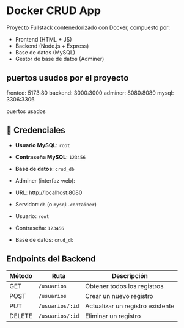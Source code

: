 #  Docker CRUD App

Proyecto Fullstack contenedorizado con Docker, compuesto por:
- Frontend (HTML + JS)
- Backend (Node.js + Express)
- Base de datos (MySQL)
- Gestor de base de datos (Adminer)


## puertos usudos por el proyecto

fronted: 5173:80
backend: 3000:3000
adminer: 8080:8080
mysql:   3306:3306

puertos usados
  ## 🔐 Credenciales


- **Usuario MySQL**: `root`
- **Contraseña MySQL**: `123456`
- **Base de datos**: `crud_db`

- Adminer (interfaz web):
- URL: http://localhost:8080
- Servidor: `db` (o `mysql-container`)
- Usuario: `root`
- Contraseña: `123456`
- Base de datos: `crud_db`

##  Endpoints del Backend

| Método | Ruta             | Descripción                        |
|--------|------------------|------------------------------------|
| GET    | `/usuarios`     | Obtener todos los registros        |
| POST   | `/usuarios`     | Crear un nuevo registro            |
| PUT    | `/usuarios/:id` | Actualizar un registro existente   |
| DELETE | `/usuarios/:id` | Eliminar un registro               |
